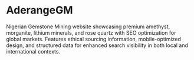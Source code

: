 # AderangeGM
Nigerian Gemstone Mining website showcasing premium amethyst, morganite, lithium minerals, and rose quartz with SEO optimization for global markets. Features ethical sourcing information, mobile-optimized design, and structured data for enhanced search visibility in both local and international contexts.
